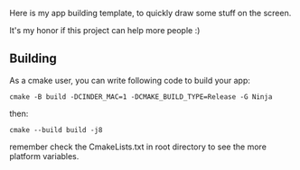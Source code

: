 Here is my app building template, to quickly draw some stuff on the screen.

It's my honor if this project can help more people :)

Building
--------

As a cmake user, you can write following code to build your app:

`cmake -B build -DCINDER_MAC=1 -DCMAKE_BUILD_TYPE=Release -G Ninja`

then:

`cmake --build build -j8`

remember check the CmakeLists.txt in root directory to see the more platform variables.
